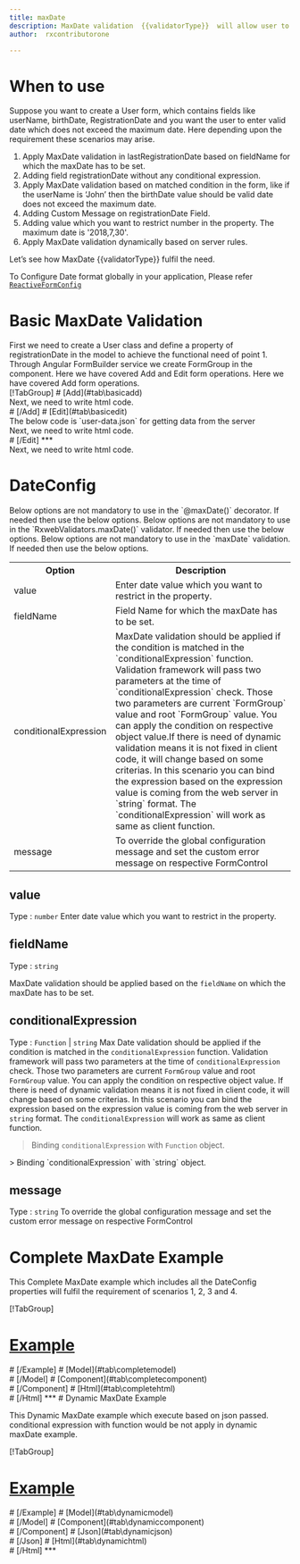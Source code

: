 ```yaml
---
title: maxDate  
description: MaxDate validation  {{validatorType}}  will allow user to enter the date less than the maxDate value parameter.
author:  rxcontributorone

---
```

# When to use
Suppose you want to create a User form, which contains fields like userName, birthDate, RegistrationDate and you want the user to enter valid date which does not exceed the maximum date. Here depending upon the requirement these scenarios may arise.

<ol class='showHideElement'>
<li>Apply MaxDate validation in lastRegistrationDate based on fieldName for which the maxDate has to be set.</li>
<li>Adding field registrationDate without any conditional expression.</li>
<li>Apply MaxDate validation based on matched condition in the form, like if the userName is ‘John’ then the birthDate value should be valid date does not exceed the maximum date.</li>
<li>Adding Custom Message on registrationDate Field.</li>
<li>Adding value which you want to restrict number in the property. The maximum date is '2018,7,30'. </li>
<data-scope scope="['decorator','validator']">
<li>Apply MaxDate validation dynamically based on server rules.</li>
</data-scope>
</ol>
Let’s see how MaxDate {{validatorType}} fulfil the need.

To Configure Date format globally in your application, Please refer <a href="/reactive-form-config">`ReactiveFormConfig`</a>

# Basic MaxDate Validation

<data-scope scope="['decorator','template-driven-directives','template-driven-decorators']">
First we need to create a User class and define a property of registrationDate in the model to achieve the functional need of point 1.
<div component="app-code" key="maxDate-add-model"></div> 
</data-scope>
Through Angular FormBuilder service we create FormGroup in the component.
<data-scope scope="['decorator']">
Here we have covered Add and Edit form operations. 
</data-scope>

<data-scope scope="['validator','template-driven-directives','template-driven-decorators']">
Here we have covered Add form operations. 
</data-scope>

<data-scope scope="['decorator']">
<div component="app-tabs" key="basic-operations"></div>
[!TabGroup]
# [Add](#tab\basicadd)
<div component="app-code" key="maxDate-add-component"></div> 
Next, we need to write html code.
<div component="app-code" key="maxDate-add-html"></div> 
<div component="app-example-runner" ref-component="app-maxDate-add"></div>
# [/Add]
# [Edit](#tab\basicedit)
<div component="app-code" key="maxDate-edit-component"></div> 
The below code is `user-data.json` for getting data from the server
<div component="app-code" key="maxDate-edit-json"></div> 
Next, we need to write html code.
<div component="app-code" key="maxDate-edit-html"></div> 
<div component="app-example-runner" ref-component="app-maxDate-edit"></div>
# [/Edit]
***
</data-scope>

<data-scope scope="['validator','template-driven-directives','template-driven-decorators']">
<div component="app-code" key="maxDate-add-component"></div> 
Next, we need to write html code.
<div component="app-code" key="maxDate-add-html"></div> 
<div component="app-example-runner" ref-component="app-maxDate-add"></div>
</data-scope>

# DateConfig
<data-scope scope="['decorator']">
Below options are not mandatory to use in the `@maxDate()` decorator. If needed then use the below options.
</data-scope>

<data-scope scope="['validator']">
Below options are not mandatory to use in the `RxwebValidators.maxDate()` validator. If needed then use the below options.
</data-scope>

<data-scope scope="['template-driven-directives','template-driven-decorators']">
Below options are not mandatory to use in the `maxDate` validation. If needed then use the below options.
</data-scope>

<table class="table table-bordered table-striped showHideElement">
<tr><th>Option</th><th>Description</th></tr>
<tr><td><a (click)='scrollTo("#value")' title="value">value</a></td><td>Enter date value which you want to restrict in the property. </td></tr>
<tr><td><a (click)='scrollTo("#fieldName")' title="fieldName">fieldName</a></td><td>Field Name for which the maxDate has to be set.</td></tr>
<tr><td><a  (click)='scrollTo("#conditionalExpression")' title="conditionalExpression">conditionalExpression</a></td><td>MaxDate validation should be applied if the condition is matched in the `conditionalExpression` function. Validation framework will pass two parameters at the time of `conditionalExpression` check. Those two parameters are current `FormGroup` value and root `FormGroup` value. You can apply the condition on respective object value.If there is need of dynamic validation means it is not fixed in client code, it will change based on some criterias. In this scenario you can bind the expression based on the expression value is coming from the web server in `string` format. The `conditionalExpression` will work as same as client function.</td></tr>
<tr><td><a  (click)='scrollTo("#message")' title="message">message</a></td><td>To override the global configuration message and set the custom error message on respective FormControl</td></tr>
</table>

## value 
Type :  `number` 
Enter date value which you want to restrict in the property. 

<div component="app-code" key="maxDate-valueExample-model"></div> 
<div component="app-example-runner" ref-component="app-maxDate-value" title="maxDate {{validatorType}} with value" key="value"></div>

## fieldName 
Type :  `string` 

MaxDate validation should be applied based on the `fieldName` on which the maxDate has to be set.

<div component="app-code" key="maxDate-fieldNameExample-model"></div> 
<div component="app-example-runner" ref-component="app-maxDate-fieldName" title="maxDate {{validatorType}} with fieldName" key="fieldName"></div>

## conditionalExpression 
Type :  `Function`  |  `string`
Max Date validation should be applied if the condition is matched in the `conditionalExpression` function. Validation framework will pass two parameters at the time of `conditionalExpression` check. Those two parameters are current `FormGroup` value and root `FormGroup` value. You can apply the condition on respective object value.
If there is need of dynamic validation means it is not fixed in client code, it will change based on some criterias. In this scenario you can bind the expression based on the expression value is coming from the web server in `string` format. The `conditionalExpression` will work as same as client function.

> Binding `conditionalExpression` with `Function` object.
<div component="app-code" key="maxDate-conditionalExpressionExampleFunction-model"></div> 
> Binding `conditionalExpression` with `string` object.
<div component="app-code" key="maxDate-conditionalExpressionExampleString-model"></div> 

<div component="app-example-runner" ref-component="app-maxDate-conditionalExpression" title="maxDate {{validatorType}} with conditionalExpression" key="conditionalExpression"></div>

## message 
Type :  `string` 
To override the global configuration message and set the custom error message on respective FormControl 

<div component="app-code" key="maxDate-messageExample-model"></div> 
<div component="app-example-runner" ref-component="app-maxDate-message" title="maxDate {{validatorType}} with message" key="message"></div>

# Complete MaxDate Example

This Complete MaxDate example which includes all the DateConfig properties will fulfil the requirement of scenarios 1, 2, 3 and 4.

<div component="app-tabs" key="complete"></div>

[!TabGroup]
# [Example](#tab\completeexample)
<div component="app-example-runner" ref-component="app-maxDate-complete"></div>
# [/Example]
<data-scope scope="['decorator','template-driven-directives','template-driven-decorators']">
# [Model](#tab\completemodel)
<div component="app-code" key="maxDate-complete-model"></div> 
# [/Model]
</data-scope>
# [Component](#tab\completecomponent)
<div component="app-code" key="maxDate-complete-component"></div> 
# [/Component]
# [Html](#tab\completehtml)
<div component="app-code" key="maxDate-complete-html"></div> 
# [/Html]
***

<data-scope scope="['decorator','validator']">
# Dynamic MaxDate Example

This Dynamic MaxDate example which execute based on json passed. conditional expression with function would be not apply in dynamic maxDate example. 

<div component="app-tabs" key="dynamic"></div>

[!TabGroup]
# [Example](#tab\dynamicexample)
<div component="app-example-runner" ref-component="app-maxDate-dynamic"></div>
# [/Example]
<data-scope scope="['decorator']">
# [Model](#tab\dynamicmodel)
<div component="app-code" key="maxDate-dynamic-model"></div>
# [/Model]
</data-scope>
# [Component](#tab\dynamiccomponent)
<div component="app-code" key="maxDate-dynamic-component"></div>
# [/Component]
# [Json](#tab\dynamicjson)
<div component="app-code" key="maxDate-dynamic-json"></div>
# [/Json]
# [Html](#tab\dynamichtml)
<div component="app-code" key="maxDate-dynamic-html"></div> 
# [/Html]
***
</data-scope>
